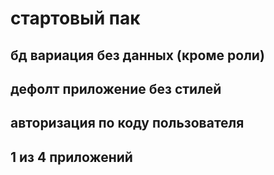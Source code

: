 # стартовый пак 

## бд вариация без данных (кроме роли)

## дефолт приложение без стилей 

## авторизация по коду пользователя 

## 1 из 4 приложений 
